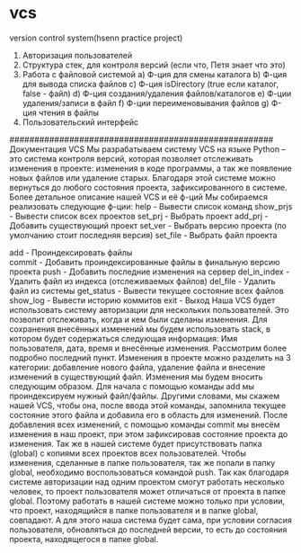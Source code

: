 # vcs
version control system(hsenn practice project)

1.	Авторизация пользователей
2.	Структура стек, для контроля версий (если что, Петя знает что это)
3.	Работа с файловой системой 
	a)	Ф-ция для смены каталога
	b)	Ф-ция для вывода списка файлов
	c)	Ф-ция isDirectory (true если каталог, false - файл)
	d)	Ф-ция создания/удаления файлов/каталогов
	e)	Ф-ции удаления/записи в файл
	f)	Ф-ции переименовывания файлов
	g)	Ф-ция чтения в файлы
4.	Пользовательский интерфейс

#####################################################
				Документация VCS
Мы разрабатываем систему VCS на языке Python – это система контроля версий, которая позволяет отслеживать изменения в проекте: изменения в коде программы, а так же появление новых файлов или удаление старых. Благодаря этой системе можно вернуться до любого состояния проекта, зафиксированного в системе. 
Более детальное описание нашей VCS и её ф-ций
	Мы собираемся реализовать следующие ф-ции:
help	    - Вывести список команд
show_prjs	    - Вывести список всех проектов
set_prj	    - Выбрать проект
add_prj	    - Добавить существующий проект
set_ver	    - Выбрать версию проекта (по умолчанию стоит последняя версия)
set_file	    - Выбрать файл проекта

add               - Проиндексировать файлы   
commit 	    - Добавить проиндексированные файлы в финальную версию проекта
push	    - Добавить последние изменения на сервер
del_in_index - Удалить файл из индекса (отслеживаемых файлов)
del_file	    - Удалить файл из системы
get_status	    - Вывести текущее состояние всех файлов
show_log	    - Вывести историю коммитов
exit	    - Выход
	Наша VCS будет использовать систему авторизации для нескольких пользователей. Это позволит отслеживать, когда и кем были сделаны изменения. Для сохранения внесённых изменений мы будем использовать stack, в котором будет содержаться следующая информация: Имя пользователя, дата, время и внесённые изменения. 
Рассмотрим более подробно последний пункт. Изменения в проекте можно разделить на 3 категории: добавление нового файла, удаление файла и внесение изменений в существующий файл. Изменения мы будем вносить следующим образом. Для начала с помощью команды add мы проиндексируем нужный файл/файлы. Другими словами, мы скажем нашей VCS, чтобы она, после ввода этой команды, запомнила текущее состояние этого файла и добавила его в область для изменений. После добавления всех изменений, с помощью команды commit мы внесём изменения в наш проект, при этом зафиксировав состояние проекта до изменения. Так же в нашей системе будет присутствовать папка (global) с копиями всех проектов всех пользователей. Чтобы изменения, сделанные в папке пользователя, так же попали в папку global, необходимо воспользоваться командой push. Так как благодаря системе авторизации над одним проектом смогут работать несколько человек, то проект пользователя может отличаться от проекта в папке global.  Поэтому работать в нашей системе можно только при условии, что проект, находящийся в папке пользователя и в папке global, совпадают. А для этого наша система будет сама, при условии согласия пользователя, обновляться до последней версии, то есть до состояния проекта, находящегося в папке global.
